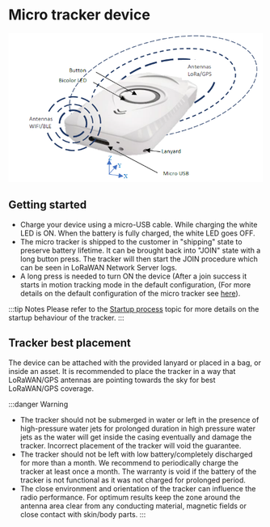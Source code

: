 # Micro tracker device

![](images/image015.png)

## Getting started

-   Charge your device using a micro-USB cable. While charging the white LED is ON. When the battery is fully charged, the white LED goes OFF.
-   The micro tracker is shipped to the customer in "shipping" state to preserve battery lifetime. It can be brought back into "JOIN" state with a long button press. The tracker will then start the JOIN procedure which can be seen in LoRaWAN Network Server logs.
-   A long press is needed to turn ON the device (After a join success it starts in motion tracking mode in the default configuration, (For more details on the default configuration of the micro tracker see [here](../../default-config-delivered-ms/)).


:::tip Notes
Please refer to the [Startup process](../../functioning/startup-process/) topic for more details on the startup behaviour of the tracker.
:::

## Tracker best placement

The device can be attached with the provided lanyard or placed in a bag, or inside an asset. It is recommended to place the tracker in a way that LoRaWAN/GPS antennas are pointing towards the sky for best LoRaWAN/GPS coverage.

:::danger Warning
- The tracker should not be submerged in water or left in the presence of high-pressure water jets for prolonged duration in high pressure water jets as the water will get inside the casing eventually and damage the tracker. Incorrect placement of the tracker will void the guarantee.
- The tracker should not be left with low battery/completely discharged for more than a month. We recommend to periodically charge the tracker at least once a month. The warranty is void if the battery of the tracker is not functional as it was not charged for prolonged period.
- The close environment and orientation of the tracker can influence the radio performance. For optimum results keep the zone around the antenna area clear from any conducting material, magnetic fields or close contact with skin/body parts.
:::
